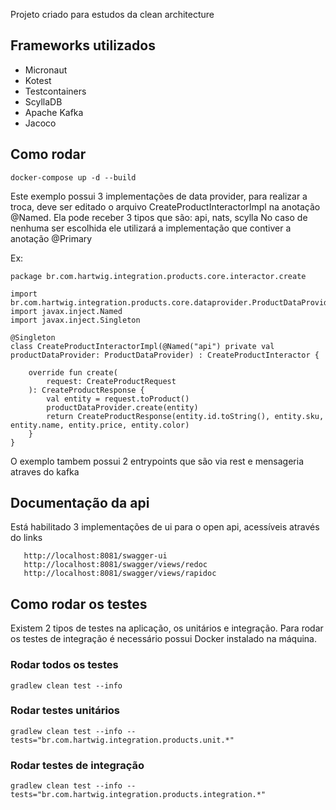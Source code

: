 Projeto criado para estudos da clean architecture

## Frameworks utilizados

- Micronaut
- Kotest
- Testcontainers
- ScyllaDB
- Apache Kafka
- Jacoco

## Como rodar

```
docker-compose up -d --build
```

Este exemplo possui 3 implementações de data provider, para realizar a troca, deve ser editado o arquivo CreateProductInteractorImpl na anotação @Named. Ela pode receber 3 tipos que são: api, nats, scylla
No caso de nenhuma ser escolhida ele utilizará a implementação que contiver a anotação @Primary 

Ex:

```
package br.com.hartwig.integration.products.core.interactor.create

import br.com.hartwig.integration.products.core.dataprovider.ProductDataProvider
import javax.inject.Named
import javax.inject.Singleton

@Singleton
class CreateProductInteractorImpl(@Named("api") private val productDataProvider: ProductDataProvider) : CreateProductInteractor {

    override fun create(
        request: CreateProductRequest
    ): CreateProductResponse {
        val entity = request.toProduct()
        productDataProvider.create(entity)
        return CreateProductResponse(entity.id.toString(), entity.sku, entity.name, entity.price, entity.color)
    }
}

```


O exemplo tambem possui 2 entrypoints que são via rest e mensageria atraves do kafka

## Documentação da api

Está habilitado 3 implementações de ui para o open api, acessíveis através do links

```
   http://localhost:8081/swagger-ui
   http://localhost:8081/swagger/views/redoc
   http://localhost:8081/swagger/views/rapidoc
```

## Como rodar os testes

Existem 2 tipos de testes na aplicação, os unitários e integração. Para rodar os testes de integração é necessário possui Docker instalado na máquina.

### Rodar todos os testes

```
gradlew clean test --info
```

### Rodar testes unitários

```
gradlew clean test --info --tests="br.com.hartwig.integration.products.unit.*"
```

### Rodar testes de integração

```
gradlew clean test --info --tests="br.com.hartwig.integration.products.integration.*"
```
